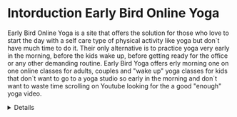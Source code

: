# Intorduction Early Bird Online Yoga

Early Bird Online Yoga is a site that offers the solution for those who love to start the day with a self care type of physical activity like yoga but don´t have much time to do it. Their only alternative is to practice yoga very early in the morning, before the kids wake up, before getting ready for the office or any other demanding routine. Early Bird Yoga offers erly morning one on one online classes for adults, couples and "wake up" yoga classes for kids that don´t want to go to a yoga studio so early in the morning and don´t want to waste time scrolling on Youtube looking for the a good "enough" yoga video. 

<details>

Yoga it´s an ancient practice that helps creating a balance between body, mind and soul through the assanas or yoga positions that work through equilibrium, strenght and flexibility. Yoga contributes to the general well being of the individual, diminishes stress and anxiety, enhances muscular tone and strenght and gives the energy required to start a bussy day. The Early Bird Yoga Site offers weekly and monthly packages of Yoga classes in different styles, depending on the level of the Yogi.


## Features 

This is a one page website with a menu or navigation bar that directs the user to the four different sections in the page.

the four sections are easily identifiable by the contrast of the background and the clear subtitles.

These features are:

### Existing Features

- __Navigation Bar__

  - Featured on the right corner of the page, the full responsive navigation bar includes links to the  Home, About Us, Sign Up and Contact sections.

  - This section will allow the user to easily go to from section to section in all devices without having to scroll up and down to the desired section. 

![Nav Bar](https://github.com/lucyrush/readme-template/blob/master/media/love_running_nav.png)

- __Home-hero image_

  - The home includes a photograph with text overlay to create a welcoming and inviting environment for the user interested in early online yoga classes. 
  - This section introduces the user to the website with an eye catching photograph.

![Landing Page](https://github.com/lucyrush/readme-template/blob/master/media/love_running_landing.png)

- __About Us section__

  - The ethos of the site is contained in a section called About Us that will allow the user to get some information about the phillosophy of the yoga online studio and the services offered by it. 
  - This user will see the quality and knowledge behind Early Bird Yoga and a clear list of the services offered inviting the user to sign up for a sepcific type of classes accordign to their needs and yoga level.

![Club Ethos](https://github.com/lucyrush/readme-template/blob/master/media/love_running_ethos.png)

- __Sign Up section__

  - This page will allow the user to get signed up to Early Bird Online Yoga to start their yoga path from the comfort of their homes and at their early time of preference. The user will be able specify his or her yoga level and the type of classes needed. The user will be asked to submit their full name and email address. 

![Sign Up](https://github.com/lucyrush/readme-template/blob/master/media/love_running_signup.png)

- __The Contact Section__ 

  - The footer named contact section includes links to the relevant social media sites for Early Bird Online Yoga. The links will open to a new tab. 

  - The background of the footer is a photograph with a simple color combination that allows contrast with text and icons for easier readability.

  - The footer aims to encourage users to keep contact with Early Bird Online Yoga and conect via social networks.

![Footer](https://github.com/lucyrush/readme-template/blob/master/media/love_running_footer.png)


### Features Left to Implement

- I would like to add a gallery with pictures of yoga teachers and students sharing online.

## Testing 

I have thested the responsivness of the website using three methods, the first one being developer tools of google chrome, the second is websites like Am I responsive [Am I responsive] (http://ami.responsivedesign.is/) the third one using my own mobile phone.

The website has a clean appearance in the different screen sizes mentioned, looking more spacious in ipad and mobile phone sizes due to the media queries height used to fix gaps between the sections.

The most challenging bug to fix were the one in the dropdown menu that consisted in tiny see-through gaps between the elements of the list that seemed disharmonious, to fix these gaps I tried many strategies, being finally fixed with the help of an experienced developer who found the problem interesting and was willing to mentor me to fix the bug, I credit him in the comments.

The second bug that I found very challenging was to get rid of the massive space below the hero image, and then below the about us section, apparently caused by the small png. Image of the man doing yoga and later by the height of the about us section. 

In the process of fixing these bugs I did a lot of research finding many options and learning in the process how delicate is the CSS cascade system.







### Validator Testing 

- HTML
  - No errors were returned when passing through the official [W3C validator](https://validator.w3.org/nu/?doc=https%3A%2F%2Fcode-institute-org.github.io%2Flove-running-2.0%2Findex.html)
- CSS
  - No errors were found when passing through the official [(Jigsaw) validator](https://jigsaw.w3.org/css-validator/validator?uri=https%3A%2F%2Fvalidator.w3.org%2Fnu%2F%3Fdoc%3Dhttps%253A%252F%252Fcode-institute-org.github.io%252Flove-running-2.0%252Findex.html&profile=css3svg&usermedium=all&warning=1&vextwarning=&lang=en#css)

### Unfixed Bugs

You will need to mention unfixed bugs and why they were not fixed. This section should include shortcomings of the frameworks or technologies used. Although time can be a big variable to consider, paucity of time and difficulty understanding implementation is not a valid reason to leave bugs unfixed. 

## Deployment

This section should describe the process you went through to deploy the project to a hosting platform (e.g. GitHub) 

- The site was deployed to GitHub pages. The steps to deploy are as follows: 
  - In the GitHub repository, navigate to the Settings tab 
  - From the source section drop-down menu, select the Master Branch
  - Once the master branch has been selected, the page will be automatically refreshed with a detailed ribbon display to indicate the successful deployment. 

The live link can be found here - https://code-institute-org.github.io/love-running-2.0/index.html 


## Credits 

In this section you need to reference where you got your content, media and extra help from. It is common practice to use code from other repositories and tutorials, however, it is important to be very specific about these sources to avoid plagiarism. 

You can break the credits section up into Content and Media, depending on what you have included in your project. 

### Content 

- The text for the Home page was taken from Wikipedia Article A
- Instructions on how to implement form validation on the Sign Up page was taken from [Specific YouTube Tutorial](https://www.youtube.com/)
- The icons in the footer were taken from [Font Awesome](https://fontawesome.com/)

### Media

- The photos used on the home and sign up page are from This Open Source site
- The images used for the gallery page were taken from this other open source site


Congratulations on completing your Readme, you have made another big stride in the direction of being a developer! 

## Other General Project Advice

Below you will find a couple of extra tips that may be helpful when completing your project. Remember that each of these projects will become part of your final portfolio so it’s important to allow enough time to showcase your best work! 

- One of the most basic elements of keeping a healthy commit history is with the commit message. When getting started with your project, read through [this article](https://chris.beams.io/posts/git-commit/) by Chris Beams on How to Write  a Git Commit Message 
  - Make sure to keep the messages in the imperative mood 

- When naming the files in your project directory, make sure to consider meaningful naming of files, point to specific names and sections of content.
  - For example, instead of naming an image used ‘image1.png’ consider naming it ‘landing_page_img.png’. This will ensure that there are clear file paths kept. 

- Do some extra research on good and bad coding practices, there are a handful of useful articles to read, consider reviewing the following list when getting started:
  - [Writing Your Best Code](https://learn.shayhowe.com/html-css/writing-your-best-code/)
  - [HTML & CSS Coding Best Practices](https://medium.com/@inceptiondj.info/html-css-coding-best-practice-fadb9870a00f)
  - [Google HTML/CSS Style Guide](https://google.github.io/styleguide/htmlcssguide.html#General)

Getting started with your Portfolio Projects can be daunting, planning your project can make it a lot easier to tackle, take small steps to reach the final outcome and enjoy the process! 